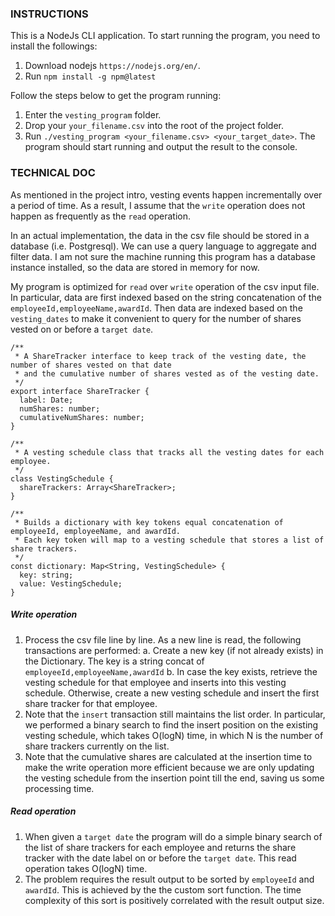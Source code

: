 ### INSTRUCTIONS
This is a NodeJs CLI application. To start running the program, you need to install the followings:
1. Download nodejs `https://nodejs.org/en/`.
2. Run `npm install -g npm@latest` 

Follow the steps below to get the program running:

1. Enter the `vesting_program` folder.
2. Drop your `your_filename.csv` into the root of the project folder. 
3. Run `./vesting_program <your_filename.csv> <your_target_date>`. The program should start running and output the result to the console.

### TECHNICAL DOC
As mentioned in the project intro, vesting events happen incrementally over a period of time. As a result, I assume that the `write` operation does not happen as frequently as the `read` operation.

In an actual implementation, the data in the csv file should be stored in a database (i.e. Postgresql). We can use a query language to aggregate and filter data. I am not sure the machine running this program has a database instance installed, so the data are stored in memory for now.

My program is optimized for `read` over `write` operation of the csv input file. In particular, data are first indexed based on the string concatenation of the `employeeId,employeeName,awardId`. Then data are indexed based on the `vesting_dates` to make it convenient to query for the number of shares vested on or before a `target date`.

~~~~
/**
 * A ShareTracker interface to keep track of the vesting date, the number of shares vested on that date
 * and the cumulative number of shares vested as of the vesting date.
 */
export interface ShareTracker {
  label: Date;
  numShares: number;
  cumulativeNumShares: number;
}

/**
 * A vesting schedule class that tracks all the vesting dates for each employee.
 */
class VestingSchedule {
  shareTrackers: Array<ShareTracker>;
}

/**
 * Builds a dictionary with key tokens equal concatenation of employeeId, employeeName, and awardId.
 * Each key token will map to a vesting schedule that stores a list of share trackers.
 */
const dictionary: Map<String, VestingSchedule> {
  key: string;
  value: VestingSchedule;
}
~~~~

##### Write operation
1. Process the csv file line by line. As a new line is read, the following transactions are performed:
  a.  Create a new key (if not already exists) in the Dictionary. The key is a string concat of `employeeId,employeeName,awardId`
  b.  In case the key exists, retrieve the vesting schedule for that employee and inserts into this vesting schedule. Otherwise, create a new vesting schedule and insert the first share tracker for that employee.
2. Note that the `insert` transaction still maintains the list order. In particular, we performed a binary search to find the insert position on the existing vesting schedule, which takes O(logN) time, in which N is the number of share trackers currently on the list.
3. Note that the cumulative shares are calculated at the insertion time to make the write operation more efficient because we are only updating the vesting schedule from the insertion point till the end, saving us some processing time.

##### Read operation

1. When given a `target date` the program will do a simple binary search of the list of share trackers for each employee and returns the share tracker with the date label on or before the `target date`. This read operation takes O(logN) time.
2. The problem requires the result output to be sorted by `employeeId` and `awardId`. This is achieved by the the custom sort function. The time complexity of this sort is positively correlated with the result output size.